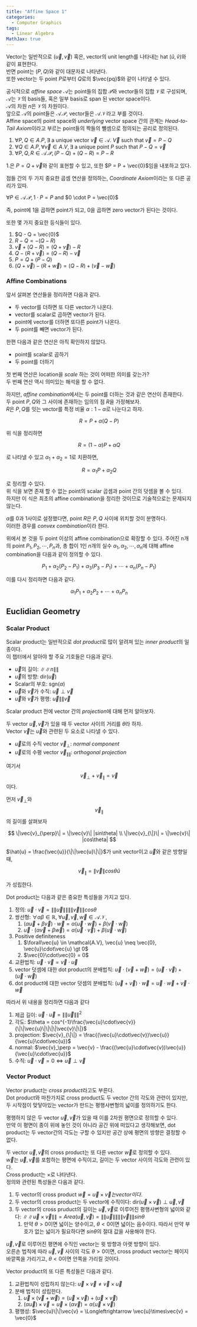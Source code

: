 ```yaml
---
title: "Affine Space 1"
categories:
  - Computer Graphics
tags:
  - Linear Algebra
MathJax: true
---
```


Vector는 일반적으로 $(\vec{u}, \vec{v})$ 혹은, vector의 unit length를 나타내는 hat $(\hat{u}, \hat{v})$와 같이 표현한다.  
반면 point는 $(P, Q)$와 같이 대문자로 나타낸다.  
또한 vector는 두 point $P$로부터 $Q$로의 $\vec{pq}$와 같이 나타낼 수 있다.

공식적으로 *affine space* $\mathcal{A}$는 point들의 집합 $\mathcal{P}$와 vector들의 집합 $\mathcal{V}$로 구성되며, $\mathcal{A}$는 $\mathcal{V}$의 basis들, 혹은 일부 basis로 span 된 vector space이다.  
$\mathcal{A}$의 차원 $n$은 $\mathcal{V}$의 차원이다.  
앞으로 $\mathcal{A}$의 point들은 $\mathcal{A.P}$, vector들은 $\mathcal{A.V}$라고 부를 것이다.  
Affine space의 point space와 *underlying* vector space 간의 관계는 *Head-to-Tail Axiom*이라고 부르는 point들의 짝들의 뺄셈으로 정의되는 공리로 정의된다.  
1. $\forall P, Q \in A.P, \exists$ a unique vector $\vec{v} \in \mathcal{A}$. $\vec{V}$ such that $\vec{v} = P - Q$
2. $\forall Q \in A.P, \forall\vec{v} \in A.V, \exists$ a unique point $P$ such that $P - Q = \vec{v}$
3. $\forall P, Q, R \in \mathcal{A.P}, (P - Q) + (Q - R) = P - R$

1.은 $P = Q + \vec{v}$와 같이 표현할 수 있고, 또한 $P = P + \vec{0}$임을 내포하고 있다.

점들 간의 두 가지 중요한 곱셈 연산을 정의하는, *Coordinate Axiom*이라는 또 다른 공리가 있따.

$\forall P \in \mathcal{A}.\mathcal{P}, 1 \cdot P = P$ and $0 \cdot P = \vec{0}$

즉, point에 1을 곱하면 point가 되고, 0을 곱하면 zero vector가 된다는 것이다.

또한 몇 가지 중요한 등식들이 있다.
1. $Q - Q = \vec{0}$
2. $R - Q = -(Q - R)$
3. $\vec{v} + (Q - R) = (Q + \vec{v}) - R$
4. $Q - (R + \vec{v}) = (Q - R) - \vec{v}$
5. $P = Q + (P - Q)$
6. $(Q + \vec{v}) - (R + \vec{w}) = (Q - R) + (\vec{v} - \vec{w})$

### Affine Combinations
앞서 살펴본 연산들을 정리하면 다음과 같다.
* 두 vector를 더하면 또 다른 vector가 나온다.
* vector를 scalar로 곱하면 vector가 된다.
* point에 vector를 더하면 또다른 point가 나온다.
* 두 point를 빼면 vector가 된다.

한편 다음과 같은 연산은 아직 확인하지 않았다.
* point를 scalar로 곱하기
* 두 point를 더하기

첫 번째 연산은 location을 *scale* 하는 것이 어떠한 의미를 갖는가?  
두 번째 연산 역시 의미있는 해석을 할 수 없다.

하지만, *affine combination*에서는 두 point를 더하는 것과 같은 연산이 존재한다.  
두 point $P, Q$와 그 사이에 존재하는 임의의 점 $R$을 가정해보자.  
$R$은 $P, Q$를 잇는 vector를 특정 비율 $\alpha: 1 - \alpha$로 나눈다고 하자.  

$$
R = P + \alpha(Q - P)
$$

위 식을 정리하면 

$$
R = (1 - \alpha)P + \alpha Q
$$

로 나타낼 수 있고 $\alpha_{1} + \alpha_{2} = 1$로 치환하면,

$$
R = \alpha_{1}P + \alpha_{2}Q
$$

로 정리할 수 있다.  
위 식을 보면 존재 할 수 없는 point의 scalar 곱셈과 point 간의 덧셈을 볼 수 있다.  
하지만 이 식은 최초의 affine combination을 정리한 것이므로 기술적으로는 문제되지 않는다.  

$\alpha$를 0과 1사이로 설정했다면, point $R$은 $P, Q$ 사이에 위치할 것이 분명하다.  
이러한 경우를 *convex combination*이라 한다.  

위에서 본 것을 두 point 이상의 affine combination으로 확장할 수 있다.
주어진 n개의 point $P_{1}, P_{2}, \cdots, P_{n}$과, 총 합이 1인 $n$개의 실수 $\alpha_{1}, \alpha_{2}, \cdots, \alpha_{n}$에 대해 affine combination을 다음과 같이 정의할 수 있다.  

$$
P_{1} + \alpha_{2}(P_{2} - P_{1}) + \alpha_{3}(P_{3} - P_{1}) + \cdots + \alpha_{n}(P_{n} - P_{1})
$$

이를 다시 정리하면 다음과 같다.

$$
\alpha_{1}P_{1} + \alpha_{2}P_{2} + \cdots + \alpha_{n}P_{n}
$$


## Euclidian Geometry


### Scalar Product
Scalar product는 일반적으로 *dot product*로 많이 알려져 있는 *inner product*의 일종이다.  
이 챕터에서 알아야 할 주요 기호들은 다음과 같다.

* $\vec{u}$의 길이: $\|\|n\|\|$
* $\vec{u}$의 방향: dir$(\vec{u})$
* Scalar의 부호: sgn$(\alpha)$
* $\vec{u}$와 $\vec{v}$가 수직: $\vec{u}\perp\vec{v}$
* $\vec{u}$와 $\vec{v}$가 평행: $\vec{u} \|\| \vec{v}$

Scalar product 전에 vector 간의 *projection*에 대해 먼저 알아보자.  

두 vector $\vec{u}, \vec{v}$가 있을 때 두 vector 사이의 거리를 $\theta$라 하자.  
Vector $\vec{v}$는 $\vec{u}$와 관련된 두 요소로 나타낼 수 있다.

* $\vec{u}$로의 수직 vector $\vec{v}_{\perp}$: *normal component*
* $\vec{u}$로의 수평 vector $\vec{v}_{\|\|}$: *orthogonal projection*

여기서 $$\vec{v}_{\perp} + \vec{v}_{\|} = \vec{v}$$ 이다.  

먼저 $\vec{v}_{\perp}$와 $$\vec{v}_{\|}$$의 길이를 살펴보자

$$
\|\vec{v}_{\perp}\| = \|\vec{v}\| |sin\theta| \\
\|\vec{v}_{\|}\| = \|\vec{v}\| |cos\theta|
$$

$\hat{u} = \frac{\vec{u}}{\|\|\vec{u}\|\|}$가 unit vector이고 $\vec{u}$와 같은 방향일 때,

$$
\vec{v}_{\|} = \|\vec{v}\|cos\theta\hat{u}
$$

가 성립한다.  

Dot product는 다음과 같은 중요한 특성들을 가지고 있다.

1. 정의: $\vec{u}\cdot\vec{v} = \|\|\vec{u}\|\|\|\|\vec{v}\|\|cos\theta$
2. 쌍선형: $\forall\alpha\beta \in \mathbb{R}$, $\forall\vec{u},\vec{v},\vec{w} \in \mathcal{A}.\mathcal{V}$,
   1. $(\alpha\vec{u} + \beta\vec{v})\cdot\vec{w} = \alpha(\vec{u}\cdot\vec{w}) + \beta(\vec{v}\cdot\vec{w})$
   2. $\vec{u}\cdot(\alpha\vec{v} + \beta\vec{w}) = \alpha(\vec{u}\cdot\vec{v}) + \beta(\vec{u}\cdot\vec{w})$
3. Positive definiteness
   1. $\forall\vec{u} \in \mathcal{A.V}, \vec{u} \neq \vec{0}, \vec{u}\cdot\vec{u} \gt 0$
   2. $\vec{0}\cdot\vec{0} = 0$
4. 교환법칙: $\vec{u}\cdot\vec{v} = \vec{v}\cdot\vec{u}$
5. vector 덧셈에 대한 dot product의 분배법칙: $\vec{u}\cdot(\vec{v} + \vec{w}) = (\vec{u}\cdot\vec{v}) + (\vec{u}\cdot\vec{w})$
6. dot product에 대한 vector 덧셈의 분배법칙: $(\vec{u} + \vec{v})\cdot\vec{w} = \vec{u}\cdot\vec{w} + \vec{v}\cdot\vec{w}$

따라서 위 내용을 정리하면 다음과 같다
1. 제곱 길이: $\vec{u}\cdot\vec{u} = \|\|\vec{u}\|\|^{2}$
2. 각도: $\theta = cos^{-1}\frac{\vec{u}\cdot\vec{v}}{\|\|\vec{u}\|\|\|\|\vec{v}\|\|}$
3. projection: $\vec{v}_{\|\|} = \frac{(\vec{u}\cdot\vec{v})\vec{u}}{\vec{u}\cdot\vec{u}}$
4. normal: $\vec{v}_\perp = \vec{v} - \frac{(\vec{u}\cdot\vec{v})\vec{u}}{\vec{u}\cdot\vec{u}}$
5. 수직: $\vec{u}\cdot\vec{v} = 0 \Longleftrightarrow \vec{u} \perp \vec{v}$

### Vector Product
Vector pruduct는 *cross product*라고도 부른다.  
Dot product와 마찬가지로 cross product도 두 vector 간의 각도와 관련이 있지만, 두 시작점이 맞닿아있는 vector가 만드는 평행사변형의 넓이를 정의하기도 한다.  

평행하지 않은 두 vector $\vec{u}, \vec{v}$가 있을 때 이를 2차원 평면으로 정의할 수 있다.  
만약 이 평면이 종이 위에 놓인 것이 아니라 공간 위에 떠있다고 생각해보면, dot product는 두 vector간의 각도는 구할 수 있지만 공간 상에 평면의 방향은 결정할 수 없다.  

두 vector $\vec{u}, \vec{v}$의 cross product는 또 다른 vector $\vec{w}$로 정의할 수 있다.  
$\vec{w}$는 $\vec{u}, \vec{v}$를 포함하는 평면에 수직이고, 길이는 두 vector 사이의 각도와 관련이 있다.  
Cross product는 $\times$로 나타낸다.  
정의와 관련된 특성들은 다음과 같다.  
1. 두 vector의 cross product $\vec{w} = \vec{u}\times\vec{v}는 vector이다.$
2. 두 vector의 cross product는 두 vector에 수직이다: dir$(\vec{u}\times\vec{v})\perp\vec{u},\vec{v}$
3. 두 vector의 cross pruduct의 길이는 $\vec{u}, \vec{v}$로 이루어진 평행사변형의 넓이와 같다: $\|\|\vec{u}\times\vec{v}\|\| = Area(\vec{u}, \vec{v}) = \|\|\vec{u}\|\| \|\|\vec{v}\|\|sin\theta$
   1. 만약 $\theta > 0$이면 넓이는 양수이고, $\theta < 0$이면 넓이는 음수이다. 따라서 만약 부호가 없는 넓이가 필요하다면 $sin\theta$의 절대 값을 사용해야 한다.

$\vec{u}, \vec{v}$로 이루어진 평면에 수직인 vector는 윗 방향과 아랫 방향이 있다.  
오른손 법칙에 따라 $\vec{u}, \vec{v}$ 사이의 각도 $\theta > 0$이면, cross product vector는 페이지 바깥쪽을 가리기고, $\theta < 0$이면 안쪽을 가리킬 것이다.

Vector product의 또 다른 특성들은 다음과 같다.
1. 교환법칙이 성립하지 않는다: $\vec{u}\times\vec{v} \neq \vec{v}\times\vec{u}$
2. 분배 법칙이 성립한다.
   1. $\vec{u}\times(\vec{v} + \vec{w}) = (\vec{u}\times\vec{v}) + (\vec{u}\times\vec{v})$
   2. $(\alpha\vec{u})\times\vec{v} = \vec{u}\times(\alpha\vec{v}) = \alpha(\vec{u}\times\vec{v})$
3. 평행성: $\vec{u}\|\|\vec{v} = \Longleftrightarrow \vec{u}\times\vec{v} = \vec{0}$